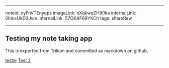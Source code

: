 ---
noteId: xyFnVTEnyqps
imageLink: eXqkwqZH90ka
internalLink: 0hIoxUkD3Jvm
internalLink: 57OXAF69YKCh
tags: shareRaw

----
Testing my note taking app
--------------------------

This is exported from Trilium and committed as markdown on github.

[testje](testje.md) [Test 2](Test%202.md)